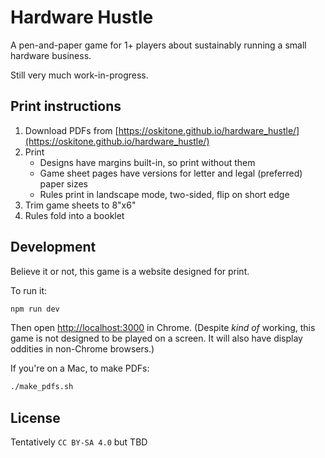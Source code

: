 # Hardware Hustle

A pen-and-paper game for 1+ players about sustainably running a small hardware business.

Still very much work-in-progress.

## Print instructions

1. Download PDFs from [https://oskitone.github.io/hardware_hustle/](https://oskitone.github.io/hardware_hustle/)
2. Print
   - Designs have margins built-in, so print without them
   - Game sheet pages have versions for letter and legal (preferred) paper sizes
   - Rules print in landscape mode, two-sided, flip on short edge
3. Trim game sheets to 8"x6"
4. Rules fold into a booklet

## Development

Believe it or not, this game is a website designed for print.

To run it:

```bash
npm run dev
```

Then open [http://localhost:3000](http://localhost:3000) in Chrome. (Despite _kind of_ working, this game is not designed to be played on a screen. It will also have display oddities in non-Chrome browsers.)

If you're on a Mac, to make PDFs:

```bash
./make_pdfs.sh
```

## License

Tentatively `CC BY-SA 4.0` but TBD
